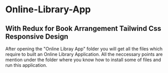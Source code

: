 # Online-Library-App

With Redux for Book Arrangement
Tailwind Css
Responsive Design
------------------------
After opening the "Online Libray App" folder you will get all the files which require to built an Online Library Application.
All the neccessary points are mention under the folder where you know how to install some of files and run this application.

